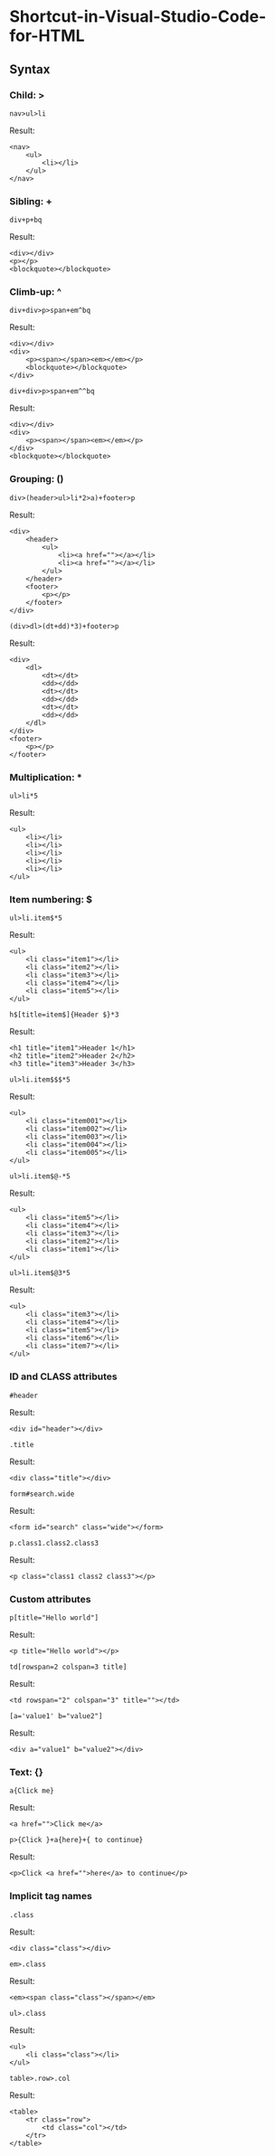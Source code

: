 # Shortcut-in-Visual-Studio-Code-for-HTML
## Syntax
### Child: >
```
nav>ul>li
```
Result: 

```
<nav>
    <ul>
        <li></li>
    </ul>
</nav>

```
### Sibling: +
```
div+p+bq
```
Result: 
```
<div></div>
<p></p>
<blockquote></blockquote>

```
### Climb-up: ^
```
div+div>p>span+em^bq
```
Result: 
```
<div></div>
<div>
    <p><span></span><em></em></p>
    <blockquote></blockquote>
</div>
```

```
div+div>p>span+em^^bq
```
Result:
```
<div></div>
<div>
    <p><span></span><em></em></p>
</div>
<blockquote></blockquote>
```
### Grouping: ()
``` 
div>(header>ul>li*2>a)+footer>p
```
Result: 
```
<div>
    <header>
        <ul>
            <li><a href=""></a></li>
            <li><a href=""></a></li>
        </ul>
    </header>
    <footer>
        <p></p>
    </footer>
</div>
```

```
(div>dl>(dt+dd)*3)+footer>p
```
Result:
```
<div>
    <dl>
        <dt></dt>
        <dd></dd>
        <dt></dt>
        <dd></dd>
        <dt></dt>
        <dd></dd>
    </dl>
</div>
<footer>
    <p></p>
</footer>
```

### Multiplication: *
```
ul>li*5
```
Result:
```
<ul>
    <li></li>
    <li></li>
    <li></li>
    <li></li>
    <li></li>
</ul>
```

### Item numbering: $
```
ul>li.item$*5
```
Result:
```
<ul>
    <li class="item1"></li>
    <li class="item2"></li>
    <li class="item3"></li>
    <li class="item4"></li>
    <li class="item5"></li>
</ul>
```

```
h$[title=item$]{Header $}*3
```
Result:
```
<h1 title="item1">Header 1</h1>
<h2 title="item2">Header 2</h2>
<h3 title="item3">Header 3</h3>
```

```
ul>li.item$$$*5
```
Result:
```
<ul>
    <li class="item001"></li>
    <li class="item002"></li>
    <li class="item003"></li>
    <li class="item004"></li>
    <li class="item005"></li>
</ul>
```

```
ul>li.item$@-*5
```
Result:
```
<ul>
    <li class="item5"></li>
    <li class="item4"></li>
    <li class="item3"></li>
    <li class="item2"></li>
    <li class="item1"></li>
</ul>
```

```
ul>li.item$@3*5
```
Result:
```
<ul>
    <li class="item3"></li>
    <li class="item4"></li>
    <li class="item5"></li>
    <li class="item6"></li>
    <li class="item7"></li>
</ul>
```

### ID and CLASS attributes
```
#header
```
Result:
```
<div id="header"></div>
```

```
.title
```
Result:
```
<div class="title"></div>
```

```
form#search.wide
```
Result:
```
<form id="search" class="wide"></form>
```

```
p.class1.class2.class3
```
Result:

```
<p class="class1 class2 class3"></p>
```

### Custom attributes
```
p[title="Hello world"]
```
Result:

```
<p title="Hello world"></p>
```

```
td[rowspan=2 colspan=3 title]
```
Result:

```
<td rowspan="2" colspan="3" title=""></td>
```

```
[a='value1' b="value2"]
```
Result:

```
<div a="value1" b="value2"></div>
```

### Text: {}
```
a{Click me}
```
Result:
```
<a href="">Click me</a>
```

```
p>{Click }+a{here}+{ to continue}
```
Result:
```
<p>Click <a href="">here</a> to continue</p>
```

### Implicit tag names
```
.class
```
Result:
```
<div class="class"></div>
```

```
em>.class
```
Result:
```
<em><span class="class"></span></em>
```

```
ul>.class
```
Result:
```
<ul>
    <li class="class"></li>
</ul>
```

```
table>.row>.col
```
Result:
```
<table>
    <tr class="row">
        <td class="col"></td>
    </tr>
</table>
```







